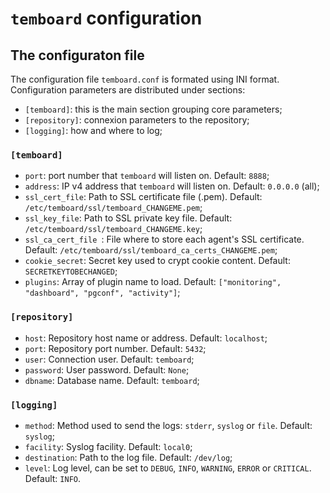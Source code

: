 # `temboard` configuration

## The configuraton file

The configuration file `temboard.conf` is formated using INI format. Configuration parameters are distributed under sections:
  - `[temboard]`: this is the main section grouping core parameters;
  - `[repository]`: connexion parameters to the repository;
  - `[logging]`: how and where to log;

### `[temboard]`
  - `port`: port number that `temboard` will listen on. Default: `8888`;
  - `address`: IP v4 address that `temboard` will listen on. Default: `0.0.0.0` (all);
  - `ssl_cert_file`: Path to SSL certificate file (.pem). Default: `/etc/temboard/ssl/temboard_CHANGEME.pem`;
  - `ssl_key_file`: Path to SSL private key file. Default: `/etc/temboard/ssl/temboard_CHANGEME.key`;
  - `ssl_ca_cert_file `: File where to store each agent's SSL certificate. Default: `/etc/temboard/ssl/temboard_ca_certs_CHANGEME.pem`;
  - `cookie_secret`: Secret key used to crypt cookie content. Default: `SECRETKEYTOBECHANGED`;
  - `plugins`: Array of plugin name to load. Default: `["monitoring", "dashboard", "pgconf", "activity"]`;

### `[repository]`
  - `host`: Repository host name or address. Default: `localhost`;
  - `port`: Repository port number. Default: `5432`;
  - `user`: Connection user. Default: `temboard`;
  - `password`: User password. Default: `None`;
  - `dbname`: Database name. Default: `temboard`;

### `[logging]`
  - `method`: Method used to send the logs: `stderr`, `syslog` or `file`. Default: `syslog`;
  - `facility`: Syslog facility. Default: `local0`;
  - `destination`: Path to the log file. Default: `/dev/log`;
  - `level`: Log level, can be set to `DEBUG`, `INFO`, `WARNING`, `ERROR` or `CRITICAL`. Default: `INFO`.
